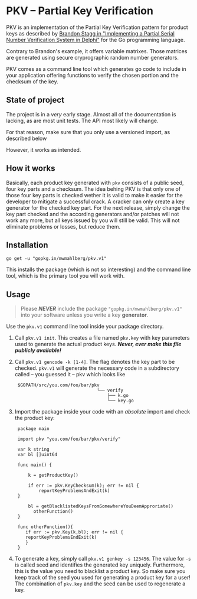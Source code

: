 # PKV – Partial Key Verification

PKV is an implementation of the Partial Key Verification pattern for product keys as described by [Brandon Stagg in "Implementing a Partial Serial Number Verification System in Delphi"][pkv] for the Go programming language.

Contrary to Brandon's example, it offers variable matrixes. Those matrices  are generated using secure cryprographic random number generators.


PKV comes as a command line tool which generates go code to include in your application offering functions to verify the chosen portion and the checksum of the key.

## State of project

The project is in a *very* early stage. Almost all of the documentation is lacking, as are most unit tests. The API most likely will change.

For that reason, make sure that you only use a versioned import, as described below

However, it works as intended.

## How it works

Basically, each product key generated with  `pkv` consists of a public seed, four key parts and a checksum. The idea behing PKV is that only one of those four key parts is checked wether it is valid to make it easier for the developer to mitigate a successful crack. A cracker can only create a key generator for the checked key part. For the next release, simply change the key part checked and the according generators and/or patches will not work any more, but all keys issued by you will still be valid. This will not eliminate problems or losses, but reduce them.

## Installation

`go get -u "gopkg.in/mwmahlberg/pkv.v1"`

This installs the package (which is not so interesting) and the command line tool, which is the primary tool you will work with.

## Usage

> Please ***NEVER*** include the package `"gopkg.in/mwmahlberg/pkv.v1"` into your software unless you write a key **generator**.

Use the `pkv.v1` command line tool inside your package directory.

 1. Call `pkv.v1 init`. This creates a file named `pkv.key` with key parameters used to generate the actual product keys. ***Never, ever make this file publicly available!***
 2. Call `pkv.v1 gencode -k [1-4]`. The flag denotes the key part to be checked. `pkv.v1` will generate the necessary code in a subdirectory called – you guessed it – pkv which looks like
 
         $GOPATH/src/you.com/foo/bar/pkv
                                       └── verify
                                           ├── k.go
                                           └── key.go

 3. Import the package inside your code with an *absolute* import and check the product key:
 
         package main
     
         import pkv "you.com/foo/bar/pkv/verify"
     
         var k string
         var bl []uint64
     
         func main() {
       
             k = getProductKey()

             if err := pkv.KeyChecksum(k); err != nil {
                 reportKeyProblemsAndExit(k)
	     }
	   
             bl = getBlacklistedKeysFromSomewhereYouDeemApproriate()
               otherFunction()
         }
     
         func otherFunction(){
     	    if err := pkv.Key(k,bl); err != nil {
     		reportKeyProblemsEndExit(k)
     	    }
         }
 4. To generate a key, simply call `pkv.v1 genkey -s 123456`. The value for `-s` is called seed and identifies the generated key uniquely. Furthermore, this is the value you need to blacklist a product key. So make sure you keep track of the seed you used for generating a product key for a user! The combination of `pkv.key` and the seed can be used to regenerate a key.

[pkv]: http://www.brandonstaggs.com/2007/07/26/implementing-a-partial-serial-number-verification-system-in-delphi/
